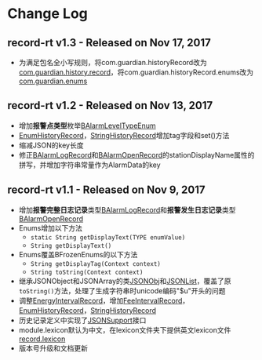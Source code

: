 # Change Log

## record-rt v1.3 - Released on Nov 17, 2017
* 为满足包名全小写规则，将com.guardian.historyRecord改为[com.guardian.history.record](src/com/guardian/history/records)，将com.guardian.historyRecord.enums改为[com.guardian.enums](src/com/guardian/enums)

## record-rt v1.2 - Released on Nov 13, 2017
* 增加**报警点类型**枚举[BAlarmLevelTypeEnum](./doc/enums/AlarmLevelTypeEnum.md)
* [EnumHistoryRecord](./doc/records/EnumHistory.md)，[StringHistoryRecord](./doc/records/StringHistory.md)增加tag字段和set()方法
* 缩减JSON的key长度
* 修正[BAlarmLogRecord](./doc/records/AlarmLogRecord.md)和[BAlarmOpenRecord](./doc/records/AlarmOpenRecord.md)的stationDisplayName属性的拼写，并增加字符串常量作为AlarmData的key

## record-rt v1.1 - Released on Nov 9, 2017
* 增加**报警完整日志记录**类型[BAlarmLogRecord](./doc/records/AlarmLogRecord.md)和**报警发生日志记录**类型[BAlarmOpenRecord](./doc/records/AlarmOpenRecord.md)
* Enums增加以下方法
    * `static String getDisplayText(TYPE enumValue)` 
    * `String getDisplayText()`
* Enums覆盖BFrozenEnums的以下方法
    * `String getDisplayTag(Context context)`
    * `String toString(Context context)`
* 继承JSONObject和JSONArray的类[JSONObj](src/com/guardian/json/JSONObj.java)和[JSONList](src/com/guardian/json/JSONList.java)，覆盖了原`toString()`方法，处理了生成字符串时unicode编码"$u"开头的问题
* 调整[EnergyIntervalRecord](./doc/records/EnergyInterval.md)，增加[FeeIntervalRecord](./doc/records/FeeInterval.md)，[EnumHistoryRecord](./doc/records/EnumHistory.md)，[StringHistoryRecord](./doc/records/StringHistory.md)
* 历史记录定义中实现了[JSONSupport](src/com/guardian/json/JSONSupport.java)接口
* module.lexicon默认为中文，在lexicon文件夹下提供英文lexicon文件[record.lexicon](src/lexicons/record.lexicon)
* 版本号升级和文档更新